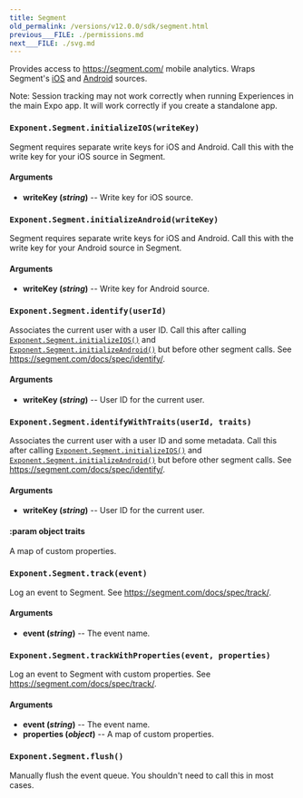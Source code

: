 ```yaml
---
title: Segment
old_permalink: /versions/v12.0.0/sdk/segment.html
previous___FILE: ./permissions.md
next___FILE: ./svg.md
---
```


Provides access to <https://segment.com/> mobile analytics. Wraps Segment's [iOS](https://segment.com/docs/sources/mobile/ios/) and [Android](https://segment.com/docs/sources/mobile/android/) sources.

Note: Session tracking may not work correctly when running Experiences in the main Expo app. It will work correctly if you create a standalone app.

### `Exponent.Segment.initializeIOS(writeKey)`

Segment requires separate write keys for iOS and Android. Call this with the write key for your iOS source in Segment.

#### Arguments

-   **writeKey (_string_)** -- Write key for iOS source.

### `Exponent.Segment.initializeAndroid(writeKey)`

Segment requires separate write keys for iOS and Android. Call this with the write key for your Android source in Segment.

#### Arguments

-   **writeKey (_string_)** -- Write key for Android source.

### `Exponent.Segment.identify(userId)`

Associates the current user with a user ID. Call this after calling [`Exponent.Segment.initializeIOS()`](#exponentsegmentinitializeios "Exponent.Segment.initializeIOS") and [`Exponent.Segment.initializeAndroid()`](#exponentsegmentinitializeandroid "Exponent.Segment.initializeAndroid") but before other segment calls. See <https://segment.com/docs/spec/identify/>.

#### Arguments

-   **writeKey (_string_)** -- User ID for the current user.

### `Exponent.Segment.identifyWithTraits(userId, traits)`

Associates the current user with a user ID and some metadata. Call this after calling [`Exponent.Segment.initializeIOS()`](#exponentsegmentinitializeios "Exponent.Segment.initializeIOS") and [`Exponent.Segment.initializeAndroid()`](#exponentsegmentinitializeandroid "Exponent.Segment.initializeAndroid") but before other segment calls. See <https://segment.com/docs/spec/identify/>.

#### Arguments

-   **writeKey (_string_)** -- User ID for the current user.

#### :param object traits

A map of custom properties.

### `Exponent.Segment.track(event)`

Log an event to Segment. See <https://segment.com/docs/spec/track/>.

#### Arguments

-   **event (_string_)** -- The event name.

### `Exponent.Segment.trackWithProperties(event, properties)`

Log an event to Segment with custom properties. See <https://segment.com/docs/spec/track/>.

#### Arguments

-   **event (_string_)** -- The event name.
-   **properties (_object_)** -- A map of custom properties.

### `Exponent.Segment.flush()`

Manually flush the event queue. You shouldn't need to call this in most cases.
